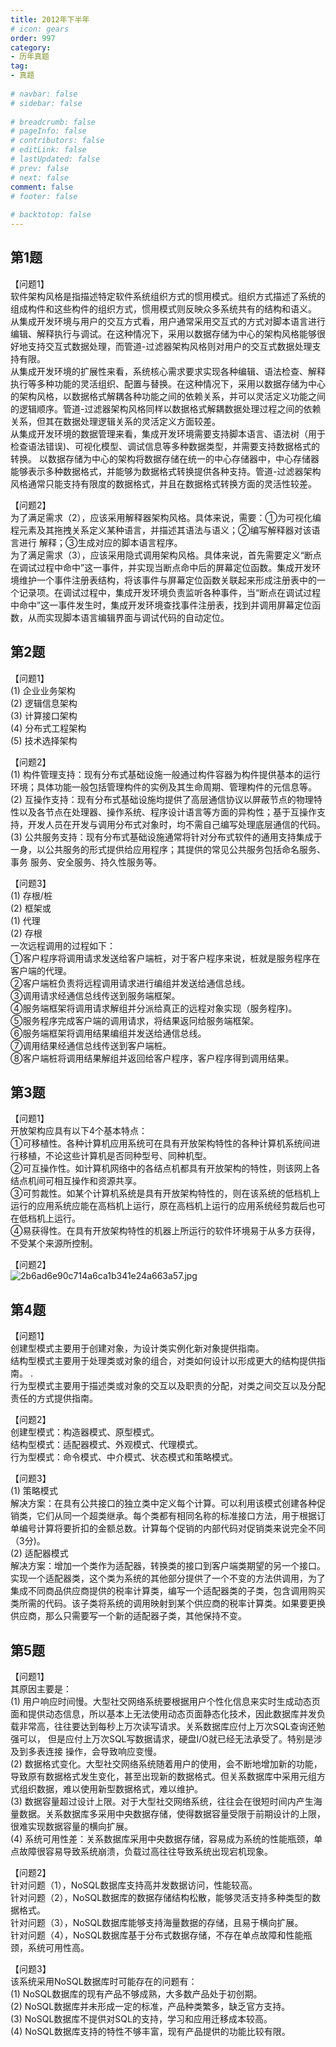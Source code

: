 ```yaml
---  
title: 2012年下半年  
# icon: gears  
order: 997  
category:  
- 历年真题  
tag:  
- 真题  
  
# navbar: false  
# sidebar: false  
  
# breadcrumb: false  
# pageInfo: false  
# contributors: false  
# editLink: false  
# lastUpdated: false  
# prev: false  
# next: false  
comment: false  
# footer: false  
  
# backtotop: false  
---  
```

## 第1题 ##

【问题1】  
软件架构风格是指描述特定软件系统组织方式的惯用模式。组织方式描述了系统的组成构件和这些构件的组织方式，惯用模式则反映众多系统共有的结构和语义。  
从集成开发环境与用户的交互方式看，用户通常采用交互式的方式对脚本语言进行编辑、解释执行与调试。在这种情况下，采用以数据存储为中心的架构风格能够很好地支持交互式数据处理，而管道-过滤器架构风格则对用户的交互式数据处理支持有限。  
从集成开发环境的扩展性来看，系统核心需求要求实现各种编辑、语法检查、解释执行等多种功能的灵活组织、配置与替换。在这种情况下，采用以数据存储为中心的架构风格，以数据格式解耦各种功能之间的依赖关系，并可以灵活定义功能之间的逻辑顺序。管道-过滤器架构风格同样以数据格式解耦数据处理过程之间的依赖关系，但其在数据处理逻辑关系的灵活定义方面较差。  
从集成开发环境的数据管理来看，集成开发环境需要支持脚本语言、语法树（用于检查语法错误)、可视化模型、调试信息等多种数据类型，并需要支持数据格式的转换。 以数据存储为中心的架构将数据存储在统一的中心存储器中，中心存储器能够表示多种数据格式，并能够为数据格式转换提供各种支持。管道-过滤器架构风格通常只能支持有限度的数据格式，并且在数据格式转换方面的灵活性较差。  
  
【问题2】  
为了满足需求（2），应该采用解释器架构风格。具体来说，需要：①为可视化编程元素及其拖拽关系定义某种语言，并描述其语法与语义；②编写解释器对该语言进行 解释；③生成对应的脚本语言程序。  
为了满足需求（3），应该采用隐式调用架构风格。具体来说，首先需要定义“断点在调试过程中命中”这一事件，并实现当断点命中后的屏幕定位函数。集成开发环境维护一个事件注册表结构，将该事件与屏幕定位函数关联起来形成注册表中的一个记录项。在调试过程中，集成开发环境负责监听各种事件，当“断点在调试过程中命中”这一事件发生时，集成开发环境查找事件注册表，找到并调用屏幕定位函数，从而实现脚本语言编辑界面与调试代码的自动定位。  


## 第2题 ##

【问题1】  
(1) 企业业务架构  
(2) 逻辑信息架构  
(3) 计算接口架构  
(4) 分布式工程架构  
(5) 技术选择架构  
  
【问题2】  
(1) 构件管理支持：现有分布式基础设施一般通过构件容器为构件提供基本的运行环境；具体功能一般包括管理构件的实例及其生命周期、管理构件的元信息等。  
(2) 互操作支持：现有分布式基础设施均提供了高层通信协议以屏蔽节点的物理特性以及各节点在处理器、操作系统、程序设计语言等方面的异构性；基于互操作支持，开发人员在开发与调用分布式对象时，均不需自己编写处理底层通信的代码。  
(3) 公共服务支持：现有分布式基础设施通常将针对分布式软件的通用支持集成于一身，以公共服务的形式提供给应用程序；其提供的常见公共服务包括命名服务、事务 服务、安全服务、持久性服务等。  
  
【问题3】  
(1) 存根/桩  
(2) 框架或  
(1) 代理  
(2) 存根  
一次远程调用的过程如下：  
①客户程序将调用请求发送给客户端桩，对于客户程序来说，桩就是服务程序在客户端的代理。  
②客户端桩负责将远程调用请求进行编组并发送给通信总线。  
③调用请求经通信总线传送到服务端框架。  
④服务端框架将调用请求解组并分派给真正的远程对象实现（服务程序)。  
⑤服务程序完成客户端的调用请求，将结果返冋给服务端框架。  
⑥服务端框架将调用结果编组并发送给通信总线。  
⑦调用结果经通信总线传送到客户端桩。  
⑧客户端桩将调用结果解组并返回给客户程序，客户程序得到调用结果。  


## 第3题 ##

【问题1】  
开放架构应具有以下4个基本特点：  
①可移植性。各种计算机应用系统可在具有开放架构特性的各种计算机系统间进行移植，不论这些计算机是否同种型号、同种机型。  
②可互操作性。如计算机网络中的各结点机都具有开放架构的特性，则该网上各结点机间可相互操作和资源共享。  
③可剪裁性。如某个计算机系统是具有开放架构特性的，则在该系统的低档机上运行的应用系统应能在高档机上运行，原在高档机上运行的应用系统经剪裁后也可在低档机上运行。  
④易获得性。在具有开放架构特性的机器上所运行的软件环境易于从多方获得，不受某个来源所控制。  
  
【问题2】  
![2b6ad6e90c714a6ca1b341e24a663a57.jpg][]  


## 第4题 ##

【问题1】  
创建型模式主要用于创建对象，为设计类实例化新对象提供指南。  
结构型模式主要用于处理类或对象的组合，对类如何设计以形成更大的结构提供指南。 .  
行为型模式主要用于描述类或对象的交互以及职责的分配，对类之间交互以及分配责任的方式提供指南。  
  
【问题2】  
创建型模式：构造器模式、原型模式。  
结构型模式：适配器模式、外观模式、代理模式。  
行为型模式：命令模式、中介模式、状态模式和策略模式。  
  
【问题3】  
(1) 策略模式  
解决方案：在具有公共接口的独立类中定义每个计算。可以利用该模式创建各种促销类，它们从同一个超类继承。每个类都有相同名称的标准接口方法，用于根据订单编号计算将要折扣的金额总数。计算每个促销的内部代码对促销类来说完全不同（3分)。  
(2) 适配器模式  
解决方案：增加一个类作为适配器，转换类的接口到客户端类期望的另一个接口。实现一个适配器类，这个类为系统的其他部分提供了一个不变的方法供调用，为了集成不同商品供应商提供的税率计算类，编写一个适配器类的子类，包含调用购买类所需的代码。该子类将系统的调用映射到某个供应商的税率计算类。如果要更换供应商，那么只需要写一个新的适配器子类，其他保持不变。  


## 第5题 ##

【问题1】  
其原因主要是：  
(1) 用户响应时间慢。大型社交网络系统要根据用户个性化信息来实时生成动态页面和提供动态信息，所以基本上无法使用动态页面静态化技术，因此数据库并发负载非常高，往往要达到每秒上万次读写请求。关系数据库应付上万次SQL查询还勉强可以， 但是应付上万次SQL写数据请求，硬盘I/O就已经无法承受了。特别是涉及到多表连接 操作，会导致响应变慢。  
(2) 数据格式变化。大型社交网络系统随着用户的使用，会不断地增加新的功能，导致原有数据格式发生变化，甚至出现新的数据格式。但关系数据库中采用元组方式组织数据，难以使用新型数据格式，难以维护。  
(3) 数据容量超过设计上限。对于大型社交网络系统，往往会在很短时间内产生海量数据。关系数据库多采用中央数据存储，使得数据容量受限于前期设计的上限，很难实现数据容量的横向扩展。  
(4) 系统可用性差：关系数据库采用中央数据存储，容易成为系统的性能瓶颈，单点故障很容易导致系统崩溃，负载过高往往导致系统出现宕机现象。  
  
【问题2】  
针对问题（1），NoSQL数据库支持高并发数据访问，性能较高。  
针对问题（2），NoSQL数据库的数据存储结构松散，能够灵活支持多种类型的数据格式。  
针对问题（3），NoSQL数据库能够支持海量数据的存储，且易于横向扩展。  
针对问题（4），NoSQL数据库基于分布式数据存储，不存在单点故障和性能瓶颈，系统可用性高。  
  
【问题3】  
该系统采用NoSQL数据库时可能存在的问题有：  
(1) NoSQL数据库的现有产品不够成熟，大多数产品处于初创期。  
(2) NoSQL数据库并未形成一定的标准，产品种类繁多，缺乏官方支持。  
(3) NoSQL数据库不提供对SQL的支持，学习和应用迁移成本较高。  
(4) NoSQL数据库支持的特性不够丰富，现有产品提供的功能比较有限。  



[2b6ad6e90c714a6ca1b341e24a663a57.jpg]: https://www.xkxxkx.cn/file/exam/software/系统架构设计师/案例/第3题/2b6ad6e90c714a6ca1b341e24a663a57.jpg
